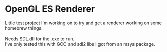 # OpenGL ES Renderer

Little test project I'm working on to try and get a renderer working on some homebrew things.\
\
Needs SDL.dll for the .exe to run.\
I've only tested this with GCC and sdl2 libs I got from an msys package.
